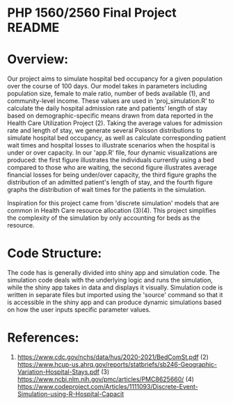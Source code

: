 # PHP 1560/2560 Final Project README

# Overview: 
Our project aims to simulate hospital bed occupancy for a given population over the course of 100 days. Our model takes in parameters including population size, female to male ratio, number of beds available (1), and community-level income. These values are used in 'proj_simulation.R' to calculate the daily hospital admission rate and patients' length of stay based on demographic-specific means drawn from data reported in the Health Care Utilization Project (2). Taking the average values for admission rate and length of stay, we generate several Poisson distributions to simulate hospital bed occupancy, as well as calculate corresponding patient wait times and hospital losses to illustrate scenarios when the hospital is under or over capacity. 
In our 'app.R' file, four dynamic visualizations are produced: the first figure illustrates the individuals currently using a bed compared to those who are waiting, the second figure illustrates average financial losses for being under/over capacity, the third figure graphs the distribution of an admitted patient's length of stay, and the fourth figure graphs the distribution of wait times for the patients in the simulation.

Inspiration for this project came from 'discrete simulation' models that are common in Health Care resource allocation (3)(4). This project simplifies the complexity of the simulation by only accounting for beds as the resource.

# Code Structure:
The code has is generally divided into shiny app and simulation code. The simulation code deals with the underlying logic and runs the simulation, while the shiny app takes in data and displays it visually. Simulation code is written in separate files but imported using the 'source' command so that it is accessible in the shiny app and can produce dynamic simulations based on how the user inputs specific parameter values.

# References:
1) https://www.cdc.gov/nchs/data/hus/2020-2021/BedComSt.pdf
(2) https://www.hcup-us.ahrq.gov/reports/statbriefs/sb246-Geographic-Variation-Hospital-Stays.pdf
(3) https://www.ncbi.nlm.nih.gov/pmc/articles/PMC8625660/
(4) https://www.codeproject.com/Articles/1111093/Discrete-Event-Simulation-using-R-Hospital-Capacit